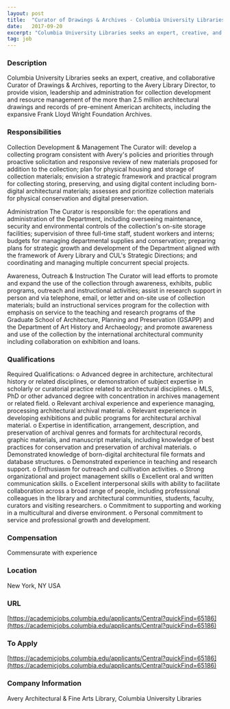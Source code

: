```yaml
---
layout: post
title:  "Curator of Drawings & Archives - Columbia University Libraries"
date:   2017-09-20
excerpt: "Columbia University Libraries seeks an expert, creative, and collaborative Curator of Drawings & Archives, reporting to the Avery Library Director, to provide vision, leadership and administration for collection development and resource management of the more than 2.5 million architectural drawings and records of pre-eminent American architects, including the expansive Frank..."
tag: job
---
```


### Description   

Columbia University Libraries seeks an expert, creative, and collaborative Curator of Drawings & Archives, reporting to the Avery Library Director, to provide vision, leadership and administration for collection development and resource management of the more than 2.5 million architectural drawings and records of pre-eminent American architects, including the expansive Frank Lloyd Wright Foundation Archives.



### Responsibilities   


Collection Development & Management
The Curator will: develop a collecting program consistent with Avery's policies and priorities through proactive solicitation and responsive review of new materials proposed for addition to the collection; plan for physical housing and storage of collection materials; envision a strategic framework and practical program for collecting storing, preserving, and using digital content including born-digital architectural materials; assesses and prioritize collection materials for physical conservation and digital preservation.

Administration
The Curator is responsible for: the operations and administration of the Department, including overseeing maintenance, security and environmental controls of the collection's on-site storage facilities; supervision of three full-time staff, student workers and interns; budgets for managing departmental supplies and conservation; preparing plans for strategic growth and development of the Department aligned with the framework of Avery Library and CUL's Strategic Directions; and coordinating and managing multiple concurrent special projects.

Awareness, Outreach & Instruction
The Curator will lead efforts to promote and expand the use of the collection through awareness, exhibits, public programs, outreach and instructional activities; assist in research support in person and via telephone, email, or letter and on-site use of collection materials; build an instructional services program for the collection with emphasis on service to the teaching and research programs of the Graduate School of Architecture, Planning and Preservation (GSAPP) and the Department of Art History and Archaeology; and promote awareness and use of the collection by the international architectural community including collaboration on exhibition and loans.


### Qualifications   

Required Qualifications: 
o	Advanced degree in architecture, architectural history or related disciplines, or demonstration of subject expertise in scholarly or curatorial practice related to architectural disciplines. 
o	MLS, PhD or other advanced degree with concentration in archives management or related field.
o	Relevant archival experience and experience managing, processing architectural archival material.
o	Relevant experience in developing exhibitions and public programs for architectural archival material.
o	Expertise in identification, arrangement, description, and preservation of archival genres and formats for architectural records, graphic materials, and manuscript materials, including knowledge of best practices for conservation and preservation of archival materials.
o	Demonstrated knowledge of born-digital architectural file formats and database structures.
o	Demonstrated experience in teaching and research support. 
o	Enthusiasm for outreach and cultivation activities. 
o	Strong organizational and project management skills 
o	Excellent oral and written communication skills.
o	Excellent interpersonal skills with ability to facilitate collaboration across a broad range of people, including professional colleagues in the library and architectural communities, students, faculty, curators and visiting researchers. 
o	Commitment to supporting and working in a multicultural and diverse environment.
o	Personal commitment to service and professional growth and development.



### Compensation   

Commensurate with experience


### Location   

New York, NY USA


### URL   

[https://academicjobs.columbia.edu/applicants/Central?quickFind=65186](https://academicjobs.columbia.edu/applicants/Central?quickFind=65186)

### To Apply   

[https://academicjobs.columbia.edu/applicants/Central?quickFind=65186](https://academicjobs.columbia.edu/applicants/Central?quickFind=65186)


### Company Information   

Avery Architectural & Fine Arts Library, Columbia University Libraries



